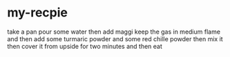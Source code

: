 # my-recpie
take a pan pour some water then add maggi keep the gas in medium flame and then add some turmaric powder and some red chille powder then mix it then cover it from upside for two minutes and then eat 